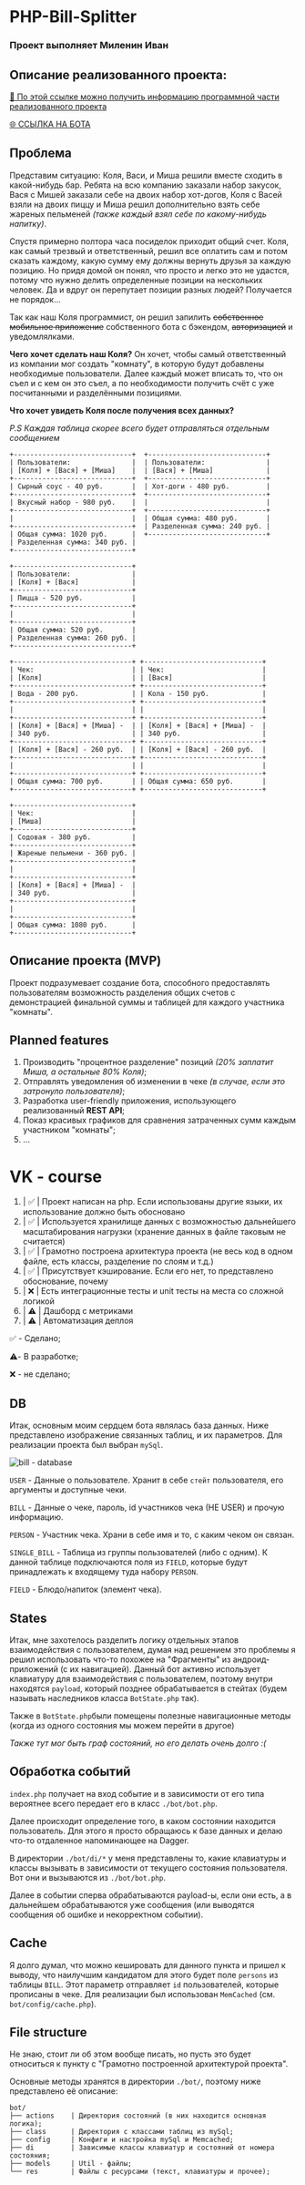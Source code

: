 # PHP-Bill-Splitter

### Проект выполняет Миленин Иван

## Описание реализованного проекта:

[🧾 По этой ссылке можно получить информацию программной части реализованного проекта](./README.md#vk-course)

[🌐 ССЫЛКА НА БОТА](https://vk.com/public217261141)
## Проблема

Представим ситуацию: Коля, Васи, и Миша решили вместе сходить в какой-нибудь бар. Ребята на всю компанию заказали набор
закусок, Вася с Мишей заказали себе на двоих набор хот-догов, Коля с Васей взяли на двоих пиццу и Миша решил
дополнительно взять себе жареных пельменей *(также каждый взял себе по какому-нибудь напитку)*.

Спустя примерно полтора часа посиделок приходит общий счет. Коля, как самый трезвый и ответственный, решил все оплатить
сам и потом сказать каждому, какую сумму ему должны вернуть друзья за каждую позицию. Но придя домой он понял, что
просто и легко это не удастся, потому что нужно делить определенные позиции на нескольких человек. Да и вдруг он
перепутает позиции разных людей? Получается не порядок...

Так как наш Коля программист, он решил запилить ~~собственное мобильное приложение~~
собственного бота с бэкендом, ~~авторизацией~~ и уведомлялками.

**Чего хочет сделать наш Коля?** Он хочет, чтобы самый ответственный из компании мог создать "комнату", в которую будут
добавлены необходимые пользователи. Далее каждый может вписать то, что он съел и с кем он это съел, а по необходимости
получить счёт с уже посчитанными и разделёнными позициями.

**Что хочет увидеть Коля после получения всех данных?**

*P.S Каждая таблица скорее всего будет отправляться отдельным сообщением*

```
+-----------------------------+  +-----------------------------+
| Пользователи:               |  | Пользователи:               |
| [Коля] + [Вася] + [Миша]    |  | [Вася] + [Миша]             |
+-----------------------------+  +-----------------------------+
| Сырный соус - 40 руб.       |  | Хот-доги - 480 руб.         |
+-----------------------------+  +-----------------------------+
| Вкусный набор - 980 руб.    |  |                             |
+-----------------------------+  +-----------------------------+
|                             |  | Общая сумма: 480 руб.       |
+-----------------------------+  | Разделенная сумма: 240 руб. |
| Общая сумма: 1020 руб.      |  +-----------------------------+
| Разделенная сумма: 340 руб. |  
+-----------------------------+ 
```

```
+-----------------------------+
| Пользователи:               |
| [Коля] + [Вася]             |
+-----------------------------+
| Пицца - 520 руб.            |
+-----------------------------+
|                             |
+-----------------------------+
| Общая сумма: 520 руб.       |
| Разделенная сумма: 260 руб. |
+-----------------------------+
```

```
+-----------------------------+ +-----------------------------+
| Чек:                        | | Чек:                        |
| [Коля]                      | | [Вася]                      |
+-----------------------------+ +-----------------------------+
| Вода - 200 руб.             | | Кола - 150 руб.             |
+-----------------------------+ +-----------------------------+
|                             | |                             |
+-----------------------------+ +-----------------------------+
| [Коля] + [Вася] + [Миша] -  | | [Коля] + [Вася] + [Миша] -  |
| 340 руб.                    | | 340 руб.                    |
+-----------------------------+ +-----------------------------+
| [Коля] + [Вася] - 260 руб.  | | [Коля] + [Вася] - 260 руб.  |
+-----------------------------+ +-----------------------------+
|                             | |                             |
+-----------------------------+ +-----------------------------+
| Общая сумма: 700 руб.       | | Общая сумма: 650 руб.       |
+-----------------------------+ +-----------------------------+
``` 

```
+-----------------------------+
| Чек:                        |
| [Миша]                      |
+-----------------------------+
| Содовая - 380 руб.          |
+-----------------------------+
| Жареные пельмени - 360 руб. |
+-----------------------------+
|                             |
+-----------------------------+
| [Коля] + [Вася] + [Миша] -  |
| 340 руб.                    |
+-----------------------------+
|                             |
+-----------------------------+
| Общая сумма: 1080 руб.      |
+-----------------------------+
``` 

## Описание проекта (MVP)

Проект подразумевает создание бота, способного предоставлять пользователям возможность разделения общих счетов с
демонстрацией финальной суммы и таблицей для каждого участника "комнаты".

## Planned features

1) Производить "процентное разделение" позиций *(20% заплатит Миша, а остальные 80% Коля)*;
2) Отправлять уведомления об изменении в чеке *(в случае, если это затронуло пользователя)*;
3) Разработка user-friendly приложения, использующего реализованный **REST API**;
4) Показ красивых графиков для сравнения затраченных сумм каждым участником "комнаты";
5) ...

# VK - course

1) | ✅ | Проект написан на php. Если использованы другие языки, их использование должно быть обосновано
2) | ✅ | Используется хранилище данных с возможностью дальнейшего масштабирования нагрузки (хранение данных в файле
   таковым не считается)
3) | ✅ | Грамотно построена архитектура проекта (не весь код в одном файле, есть классы, разделение по слоям и т.д.)
4) | ✅ | Присутствует кэширование. Если его нет, то представлено обоснование, почему
5) | ❌ | Есть интеграционные тесты и unit тесты на места со сложной логикой
6) | ⚠️ | Дашборд с метриками
7) | ⚠️ | Автоматизация деплоя

✅ - Сделано;

⚠️- В разработке;

❌ - не сделано;

## DB

Итак, основным моим сердцем бота являлась база данных. Ниже представлено изображение связанных таблиц, и их параметров.
Для реализации проекта был выбран ```mySql```.

![bill - database](img/phpbilldb.png)

`USER` - Данные о пользователе. Хранит в себе `стейт` пользователя, его аргументы и доступные чеки.

`BILL` - Данные о чеке, пароль, id участников чека (НЕ USER) и прочую информацию.

`PERSON` - Участник чека. Храни в себе имя и то, с каким чеком он связан.

`SINGLE_BILL` - Таблица из группы пользователей (либо с одним). К данной таблице подключаются поля из `FIELD`, которые
будут принадлежать к входящему туда набору `PERSON`.

`FIELD` - Блюдо/напиток (элемент чека).


## States

Итак, мне захотелось разделить логику отдельных этапов взаимодействия с пользователем, думая над решением это проблемы я
решил использовать что-то похожее на "Фрагменты" из андроид-приложений (с их навигацией).
Данный бот активно использует клавиатуру для взаимодействия с пользователем, поэтому внутри находятся `payload`, который
позднее обрабатывается в стейтах (будем называть наследников класса ```BotState.php``` так).

Также в ```BotState.php```были помещены полезные навигационные методы (когда из одного состояния мы можем перейти в
другое)

_Также тут мог быть граф состояний, но его делать очень долго :(_

## Обработка событий

```index.php``` получает на вход событие и в зависимости от его типа вероятнее всего передает его в
класс ```./bot/bot.php```.

Далее происходит определение того, в каком состоянии находится пользователь. Для этого я просто обращаюсь к базе данных
и делаю что-то отдаленное напоминающее на Dagger.

В директории ```./bot/di/*``` у меня представлены то, какие клавиатуры и классы вызывать в зависимости от текущего
состояния пользователя. Вот они и вызываются из ```./bot/bot.php```.

Далее в событии сперва обрабатываются payload-ы, если они есть, а в дальнейшем обрабатываются уже сообщения (или
выводятся сообщения об ошибке и некорректном событии).

## Cache

Я долго думал, что можно кешировать для данного пункта и пришел к выводу, что наилучшим кандидатом для этого будет поле
```persons``` из таблицы ```BILL```. Этот параметр отправляет `id` пользователей, которые прописаны в чеке. Для
реализации был использован `MemCached` (см. `bot/config/cache.php`).

## File structure

Не знаю, стоит ли об этом вообще писать, но пусть это будет относиться к пункту с "Грамотно построенной архитектурой
проекта".

Основные методы хранятся в директории `./bot/`, поэтому ниже представлено её описание:

```
bot/
├── actions    | Директория состояний (в них находится основная логика);
├── class      | Директория с классами таблиц из mySql;
├── config     | Конфиги и настройка mySql и Memcached;
├── di         | Зависимые классы клавиатур и состояний от номера состояния;
├── models     | Util - файлы;
└── res        | Файлы с ресурсами (текст, клавиатуры и прочее);
```